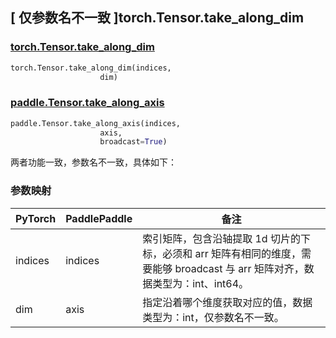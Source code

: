 ## [ 仅参数名不一致 ]torch.Tensor.take_along_dim
### [torch.Tensor.take_along_dim](https://pytorch.org/docs/stable/generated/torch.Tensor.take_along_dim.html?highlight=torch+tensor+take_along_dim#torch.Tensor.take_along_dim)

```python
torch.Tensor.take_along_dim(indices,
                    dim)
```

### [paddle.Tensor.take_along_axis]( )

```python
paddle.Tensor.take_along_axis(indices,
                    axis,
                    broadcast=True)
```

两者功能一致，参数名不一致，具体如下：
### 参数映射

| PyTorch       | PaddlePaddle | 备注                                                   |
| ------------- | ------------ | ------------------------------------------------------ |
| indices         | indices         | 索引矩阵，包含沿轴提取 1d 切片的下标，必须和 arr 矩阵有相同的维度，需要能够 broadcast 与 arr 矩阵对齐，数据类型为：int、int64。 |
| dim         | axis         |   指定沿着哪个维度获取对应的值，数据类型为：int，仅参数名不一致。 |
